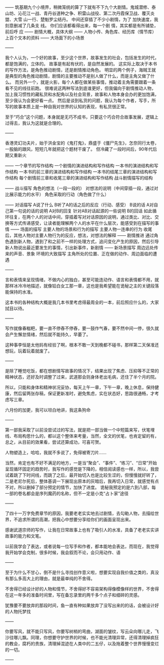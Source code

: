 ——
筑基期九个小境界，稍微笼统的算了下就有不下九个大剧情。鬼城潜修、泰山坊、沁花江一战、青丹谷道种之争、积雷山战役、第二次丹霞保卫战、覆灭炎盟、大雪
山一行、楚魁罗尘结丹。
中间还穿插了不少小剧情，为了
加快速度，我刻意删减了几条支
线。
你们应该都看得出来，每一个剧
情，其实都是有所铺垫，前后呼
应
——
剧情大概，具体大纲
——
人物小传、角色库、经历库（情节库）
上百个文本的资料
——
大场面下的小场景

——

我个人认为，一个好的故事，至少这个世界，故事发生的社会，包括发生的时代，都是饱满的，立体的。
故事是有起有伏的，是自然发展的。
这实际上取决于本书的写作方法，是角色推动剧情，还是剧情推动角色。
明显的两个例子，海贼王就是典型的角色推动剧情，剧情的主要推动不是别人做了什么，而是主角又做了什么。
而另外一个，就是火影，每个人都在做某些事情，推动着主角需要跟着一条看不见的线往前跑。
很难说这两种写法到底谁更好，但我偏向于剧情推动人物，加上我习惯性的藏私货和水配角以及社会背景，故事和人物本身会办的更加饱满，至少我认为会更好看一点。
然后是谈到私货的问题，我认为每个作者，写手，所写的故事本质上是一种自我对世界的认知的表现，有私货很正常。

至于“巧合”这个问题，本身就是无巧不成书，只要这个巧合符合故事发展，逻辑上过得去，我认为这就是合理的。

——

香港灵幻功夫片，始于洪金宝的《鬼打鬼》，鼎盛于《僵尸先生》，怎奈同行太卷，一股脑的跟风，短短几年就把这个题材干废了。
但冷藏了一段时间后，90年代后期又重新火

——
一个章节的写作结构
一个剧情的演进结构和写作结构
一本书的演进结构和写作结构
一本书的前三章的演进结构和写作结构
一本书的结尾三章的演进结构和写作结构
每个剧情前三章和收尾三章的演进结构和写作结构
战斗剧情描写的结构

——
战斗描写
角色的想法（一段一段的）
对想法的说明（中间穿插一段，通过对比展示能力的水平）
角色采取的行动（角色做了什么）

——
对话描写
A说了什么
B听了A的话之后的反应（行动、感受）
B说的话
A对自己第一句说的话的说明
A对B的回复
针对AB对话起源的一些说明
B的回话
如此循环往复，在两个人的对话中间，穿插着写对对话原因的说明，通过类比、对比、交换等方式传递感受，让读者能理解两个人的水平在什么层次，能感受到在描写的事情
——
场面的描写
主要人物的场景和行为的描写
主要人物一连串的行为
收尾后，其他人物对主要人物行为的反应，想法，对想法的解释
——
剧情推进
通过角色遇到新人物，遇到了和之前不一样的处理方式，追问变化产生的原因，然后引导新人物说出最近要发生的事情，引出新事件，新剧情
——
新场景描写
周边远处传来的声音、景象
环境的大致描写
主角所处的位置、正在做的动作、周边面临的遭遇

——

言和表情来呈现情绪，不做内心的独白，甚至可能连动作、语言和表情都不用，就那样冰冷冷地描述，就像铅白女工那一章，这也是我希望能在诡秘之主的关键段落能保持的水准。

这本书的各种结构大概是我几本书里考虑得最周全的一本，前后照应什么的，大家拭目以待。

——

写作就像春糍粑，要一直不停舂不停舂，要一鼓作气春，要不然中间一停，很久就会产生懈怠情绪，然后就不能持久，早萎了。

这种事李恒是太他妈有经验了啊，根本不敢一天到晚都不碰书，那样第二天保准还想玩，玩着玩着就废了。

——

是除了睡觉吃饭，都在想剧情写故事的情况下，结果出现了焦虑、压抑等不正常的精神状态，还好及时调整了过来，武道那会则身体老出毛病，还住了半个月的院。

所以，只能和身体和精神状况妥协，每天上午一章，下午一章，晚上休息，保持健康，然后留两张存稿，保证更新准时，避免焦虑，实在状态好，思路很通畅，才考虑写三章。

六月份的加更，我可以坦白地讲，我这条狗命

——

第一部我采取了以前没尝试过的写法，就是把一部当做一个中短篇来写，伏笔埋线、布局构思什么的，都以这个整体来考量，当然，全文的伏笔，也肯定留的有，总之，从目前的效果看，尝试还算成功，可喜可贺。

人物塑造上，哈哈，我就不多说了，免得被寄刀片……

当然，肯定也有不好不满足的地方，一是当“聚会”、“事件”、“练习”、“日常”开始呈现循环固定的趋势时，我写作的感觉是下降的，相信阅读感也一样，所以，我尝试着跳了下时间线，而跳了之后，最开始切入也是比较生涩的，但慢慢就好转了，二是老尼尔死后，整体基调一下展现出原本的灰暗后，我再切入日常，就感觉有点不对，所以删掉了部分预定的情节，加快了进度。
诡秘我预定的是六到八部，每一部的卷名都会是序列魔药的名称，但不一定是小克“占卜家”途径

——

了四十一万字免费章节的原因，我要老老实实地去过剧情，去勾勒人物，去描绘世界，不追求所谓的高潮，把我心中想要分享给你们的画面呈现出来。

感谢武道宗师的写作，让我在日常故事上也有了吸引人的水准，具备了老老实实讲故事的能力和文笔。

以前我学会了表达，或者说每一位写手和作者，都本能地会表达，而现在，我觉得我开始学会克制，很多时候，我会叙而不论，会只用动作、语

——

至于为什么不甘心，倒不是什么寻找创作意义啦，想要实现自我价值之类的，真没有那么多高大上的理由，就是最单纯的不舍得。

不舍得已经设计好的人物和情节，不舍得好不容易架构得像模像样的世界，不舍得在这一年多的准备时间里，写在备忘录里的两千多个点子和细碎的灵感。

犹豫要不要放弃的那段时间，鱼一直有种如果放弃了没写出来的的话，会被设计好的人物托梦找

——

你要写风，就不能只写风，你要写树梢的弯曲，湖面的皱纹，写云朵向哪儿走，飞沙往哪儿飘。同理，你想要守护世界的时候，也不能光清理异常，还得清理掉疯狂的教会，腐朽的贵族，清理掉混迹在人类中的二五仔，以及拖着整个世界慢慢变烂的一切。

——

